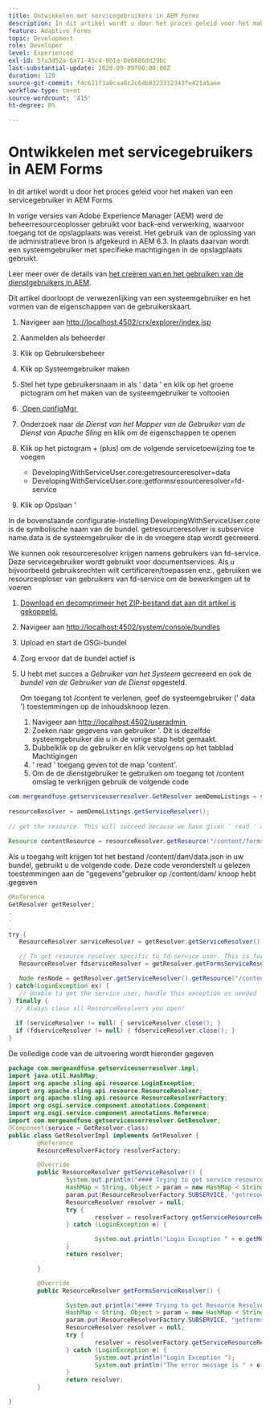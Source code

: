 ```yaml
---
title: Ontwikkelen met servicegebruikers in AEM Forms
description: In dit artikel wordt u door het proces geleid voor het maken van een servicegebruiker in AEM Forms
feature: Adaptive Forms
topic: Development
role: Developer
level: Experienced
exl-id: 5fa3d52a-6a71-45c4-9b1a-0e6686dd29bc
last-substantial-update: 2020-09-09T00:00:00Z
duration: 129
source-git-commit: f4c621f3a9caa8c2c64b8323312343fe421a5aee
workflow-type: tm+mt
source-wordcount: '415'
ht-degree: 0%

---
```


# Ontwikkelen met servicegebruikers in AEM Forms

In dit artikel wordt u door het proces geleid voor het maken van een servicegebruiker in AEM Forms

In vorige versies van Adobe Experience Manager (AEM) werd de beheerresourceoplosser gebruikt voor back-end verwerking, waarvoor toegang tot de opslagplaats was vereist. Het gebruik van de oplossing van de administratieve bron is afgekeurd in AEM 6.3. In plaats daarvan wordt een systeemgebruiker met specifieke machtigingen in de opslagplaats gebruikt.

Leer meer over de details van [&#x200B; het creëren van en het gebruiken van de dienstgebruikers in AEM &#x200B;](https://experienceleague.adobe.com/docs/experience-manager-learn/cloud-service/developing/advanced/service-users.html?lang=nl-NL).

Dit artikel doorloopt de verwezenlijking van een systeemgebruiker en het vormen van de eigenschappen van de gebruikerskaart.

1. Navigeer aan [&#x200B; http://localhost:4502/crx/explorer/index.jsp](http://localhost:4502/crx/explorer/index.jsp)
1. Aanmelden als beheerder
1. Klik op Gebruikersbeheer
1. Klik op Systeemgebruiker maken
1. Stel het type gebruikersnaam in als &#39; data &#39; en klik op het groene pictogram om het maken van de systeemgebruiker te voltooien
1. [&#x200B; Open configMgr &#x200B;](http://localhost:4502/system/console/configMgr)
1. Onderzoek naar _de Dienst van het Mapper van de Gebruiker van de Dienst van Apache Sling_ en klik om de eigenschappen te openen
1. Klik op het pictogram *+* (plus) om de volgende servicetoewijzing toe te voegen

   * DevelopingWithServiceUser.core:getresourceresolver=data
   * DevelopingWithServiceUser.core:getformsresourceresolver=fd-service

1. Klik op Opslaan &#39;

In de bovenstaande configuratie-instelling DevelopingWithServiceUser.core is de symbolische naam van de bundel. getresourceresolver is subservice name.data is de systeemgebruiker die in de vroegere stap wordt gecreeerd.

We kunnen ook resourceresolver krijgen namens gebruikers van fd-service. Deze servicegebruiker wordt gebruikt voor documentservices. Als u bijvoorbeeld gebruiksrechten wilt certificeren/toepassen enz., gebruiken we resourceoploser van gebruikers van fd-service om de bewerkingen uit te voeren

1. [Download en decomprimeer het ZIP-bestand dat aan dit artikel is gekoppeld.](assets/developingwithserviceuser.zip)
1. Navigeer aan [&#x200B; http://localhost:4502/system/console/bundles](http://localhost:4502/system/console/bundles)
1. Upload en start de OSGi-bundel
1. Zorg ervoor dat de bundel actief is
1. U hebt met succes a *Gebruiker van het Systeem* gecreeerd en ook de *bundel van de Gebruiker van de Dienst* opgesteld.

   Om toegang tot /content te verlenen, geef de systeemgebruiker (&#39; data &#39;) toestemmingen op de inhoudsknoop lezen.

   1. Navigeer aan [&#x200B; http://localhost:4502/useradmin &#x200B;](http://localhost:4502/useradmin)
   1. Zoeken naar gegevens van gebruiker &#39;. Dit is dezelfde systeemgebruiker die u in de vorige stap hebt gemaakt.
   1. Dubbelklik op de gebruiker en klik vervolgens op het tabblad Machtigingen
   1. &#39; read &#39; toegang geven tot de map &#39;content&#39;.
   1. Om de de dienstgebruiker te gebruiken om toegang tot /content omslag te verkrijgen gebruik de volgende code



```java
com.mergeandfuse.getserviceuserresolver.GetResolver aemDemoListings = sling.getService(com.mergeandfuse.getserviceuserresolver.GetResolver.class);
   
resourceResolver = aemDemoListings.getServiceResolver();
   
// get the resource. This will succeed because we have given ' read ' access to the content node
   
Resource contentResource = resourceResolver.getResource("/content/forms/af/sandbox/abc.pdf");
```

Als u toegang wilt krijgen tot het bestand /content/dam/data.json in uw bundel, gebruikt u de volgende code. Deze code veronderstelt u gelezen toestemmingen aan de &quot;gegevens&quot;gebruiker op /content/dam/ knoop hebt gegeven

```java
@Reference
GetResolver getResolver;
.
.
.
try {
   ResourceResolver serviceResolver = getResolver.getServiceResolver();

   // To get resource resolver specific to fd-service user. This is for Document Services
   ResourceResolver fdserviceResolver = getResolver.getFormsServiceResolver();

   Node resNode = getResolver.getServiceResolver().getResource("/content/dam/data.json").adaptTo(Node.class);
} catch(LoginException ex) {
   // Unable to get the service user, handle this exception as needed
} finally {
  // Always close all ResourceResolvers you open!
  
  if (serviceResolver != null( { serviceResolver.close(); }
  if (fdserviceResolver != null) { fdserviceResolver.close(); }
}
```

De volledige code van de uitvoering wordt hieronder gegeven

```java
package com.mergeandfuse.getserviceuserresolver.impl;
import java.util.HashMap;
import org.apache.sling.api.resource.LoginException;
import org.apache.sling.api.resource.ResourceResolver;
import org.apache.sling.api.resource.ResourceResolverFactory;
import org.osgi.service.component.annotations.Component;
import org.osgi.service.component.annotations.Reference;
import com.mergeandfuse.getserviceuserresolver.GetResolver;
@Component(service = GetResolver.class)
public class GetResolverImpl implements GetResolver {
        @Reference
        ResourceResolverFactory resolverFactory;

        @Override
        public ResourceResolver getServiceResolver() {
                System.out.println("#### Trying to get service resource resolver ....  in my bundle");
                HashMap < String, Object > param = new HashMap < String, Object > ();
                param.put(ResourceResolverFactory.SUBSERVICE, "getresourceresolver");
                ResourceResolver resolver = null;
                try {
                        resolver = resolverFactory.getServiceResourceResolver(param);
                } catch (LoginException e) {

                        System.out.println("Login Exception " + e.getMessage());
                }
                return resolver;

        }

        @Override
        public ResourceResolver getFormsServiceResolver() {

                System.out.println("#### Trying to get Resource Resolver for forms ....  in my bundle");
                HashMap < String, Object > param = new HashMap < String, Object > ();
                param.put(ResourceResolverFactory.SUBSERVICE, "getformsresourceresolver");
                ResourceResolver resolver = null;
                try {
                        resolver = resolverFactory.getServiceResourceResolver(param);
                } catch (LoginException e) {
                        System.out.println("Login Exception ");
                        System.out.println("The error message is " + e.getMessage());
                }
                return resolver;
        }

}
```
